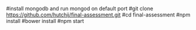 #install mongodb and run mongod on default port
#git clone https://github.com/hutchij/final-assessment.git
#cd final-assessment
#npm install
#bower install
#npm start

